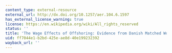 ```yaml
---
content_type: external-resource
external_url: http://dx.doi.org/10.1257/aer.104.6.1597
has_external_license_warning: true
license: https://en.wikipedia.org/wiki/All_rights_reserved
status: ''
title: 'The Wage Effects of Offshoring: Evidence from Danish Matched Worker-firm Data'
uid: ff7044e1-b2bd-425e-ae8d-40e199232392
wayback_url: ''
---
```

